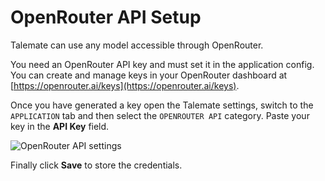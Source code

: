 # OpenRouter API Setup

Talemate can use any model accessible through OpenRouter.

You need an OpenRouter API key and must set it in the application config. You can create and manage keys in your OpenRouter dashboard at [https://openrouter.ai/keys](https://openrouter.ai/keys).

Once you have generated a key open the Talemate settings, switch to the `APPLICATION` tab and then select the `OPENROUTER API` category. Paste your key in the **API Key** field.

![OpenRouter API settings](/talemate/img/0.31.0/openrouter-settings.png)

Finally click **Save** to store the credentials.